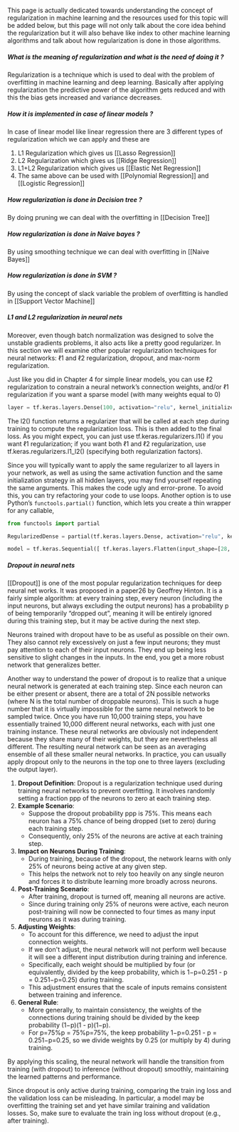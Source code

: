 This page is actually dedicated towards understanding the concept of regularization in machine learning and the resources used for this topic will be added below, but this page will not only talk about the core idea behind the regularization but it will also behave like index to other machine learning algorithms and talk about how regularization is done in those algorithms.


##### What is the meaning of regularization and what is the need of doing it ?

Regularization is a technique which is used to deal with the problem of overfitting in machine learning and deep learning. Basically after applying regularization the predictive power of the algorithm gets reduced and with this the bias gets increased and variance decreases.

##### How it is implemented in case of linear models ? 

In case of linear model like linear regression there are 3 different types of regularization which we can apply and these are 

1. L1 Regularization which gives us [[Lasso Regression]]
2. L2 Regularization which gives us [[Ridge Regression]]
3. L1+L2 Regularization which gives us [[Elastic Net Regression]]
4. The same above can be used with [[Polynomial Regression]] and [[Logistic Regression]] 
##### How regularization is done in Decision tree ? 

By doing pruning we can deal with the overfitting in [[Decision Tree]]
##### How regularization is done in Naive bayes ? 

By using smoothing technique we can deal with overfitting in [[Naive Bayes]]

##### How regularization is done in SVM ?

By using the concept of slack variable the problem of overfitting is handled in [[Support Vector Machine]]
##### L1 and L2 regularization in neural nets

Moreover, even though batch normalization was designed to solve the unstable gradients problems, it also acts like a pretty good regularizer. In this section we will examine other popular regularization techniques for neural networks: ℓ1 and ℓ2 regularization, dropout, and max-norm regularization.

Just like you did in Chapter 4 for simple linear models, you can use ℓ2 regularization to constrain a neural network’s connection weights, and/or ℓ1 regularization if you want a sparse model (with many weights equal to 0)

```python
layer = tf.keras.layers.Dense(100, activation="relu", kernel_initializer="he_normal", kernel_regularizer=tf.keras.regularizers.l2(0.01))
```

The l2() function returns a regularizer that will be called at each step during training to compute the regularization loss. This is then added to the final loss. As you might expect, you can just use tf.keras.regularizers.l1() if you want ℓ1 regularization; if you want both ℓ1 and ℓ2 regularization, use tf.keras.regularizers.l1_l2() (specifying both regularization factors).

Since you will typically want to apply the same regularizer to all layers in your network, as well as using the same activation function and the same initialization strategy in all hidden layers, you may find yourself repeating the same arguments. This makes the code ugly and error-prone. To avoid this, you can try refactoring your code to use loops. Another option is to use Python’s `functools.partial()` function, which lets you create a thin wrapper for any callable,

```python
from functools import partial 

RegularizedDense = partial(tf.keras.layers.Dense, activation="relu", kernel_initializer="he_normal", kernel_regularizer=tf.keras.regularizers.l2(0.01)) 

model = tf.keras.Sequential([ tf.keras.layers.Flatten(input_shape=[28, 28]),  RegularizedDense(100), RegularizedDense(100), RegularizedDense(10, activation="softmax") ])
```


##### Dropout in neural nets

[[Dropout]] is one of the most popular regularization techniques for deep neural net works. It was proposed in a paper26 by Geoffrey Hinton. It is a fairly simple algorithm: at every training step, every neuron (including the input neurons, but always excluding the output neurons) has a probability p of being temporarily “dropped out”, meaning it will be entirely ignored during this training step, but it may be active during the next step.

Neurons trained with dropout have to be as useful as possible on their own. They also cannot rely excessively on just a few input neurons; they must pay attention to each of their input neurons. They end up being less sensitive to slight changes in the inputs. In the end, you get a more robust network that generalizes better.

Another way to understand the power of dropout is to realize that a unique neural network is generated at each training step. Since each neuron can be either present or absent, there are a total of 2N possible networks (where N is the total number of droppable neurons). This is such a huge number that it is virtually impossible for the same neural network to be sampled twice. Once you have run 10,000 training steps, you have essentially trained 10,000 different neural networks, each with just one training instance. These neural networks are obviously not independent because they share many of their weights, but they are nevertheless all different. The resulting neural network can be seen as an averaging ensemble of all these smaller neural networks. In practice, you can usually apply dropout only to the neurons in the top one to three layers (excluding the output layer).

1. **Dropout Definition**: Dropout is a regularization technique used during training neural networks to prevent overfitting. It involves randomly setting a fraction ppp of the neurons to zero at each training step.
2. **Example Scenario**:
    - Suppose the dropout probability ppp is 75%. This means each neuron has a 75% chance of being dropped (set to zero) during each training step.
    - Consequently, only 25% of the neurons are active at each training step.
3. **Impact on Neurons During Training**:
    - During training, because of the dropout, the network learns with only 25% of neurons being active at any given step.
    - This helps the network not to rely too heavily on any single neuron and forces it to distribute learning more broadly across neurons.
4. **Post-Training Scenario**:
    - After training, dropout is turned off, meaning all neurons are active.
    - Since during training only 25% of neurons were active, each neuron post-training will now be connected to four times as many input neurons as it was during training.
5. **Adjusting Weights**:
    - To account for this difference, we need to adjust the input connection weights.
    - If we don't adjust, the neural network will not perform well because it will see a different input distribution during training and inference.
    - Specifically, each weight should be multiplied by four (or equivalently, divided by the keep probability, which is 1−p=0.251 - p = 0.251−p=0.25) during training.
    - This adjustment ensures that the scale of inputs remains consistent between training and inference.
6. **General Rule**:
    - More generally, to maintain consistency, the weights of the connections during training should be divided by the keep probability (1−p)(1 - p)(1−p).
    - For p=75%p = 75\%p=75%, the keep probability 1−p=0.251 - p = 0.251−p=0.25, so we divide weights by 0.25 (or multiply by 4) during training.

By applying this scaling, the neural network will handle the transition from training (with dropout) to inference (without dropout) smoothly, maintaining the learned patterns and performance.

Since dropout is only active during training, comparing the train ing loss and the validation loss can be misleading. In particular, a model may be overfitting the training set and yet have similar training and validation losses. So, make sure to evaluate the train ing loss without dropout (e.g., after training).